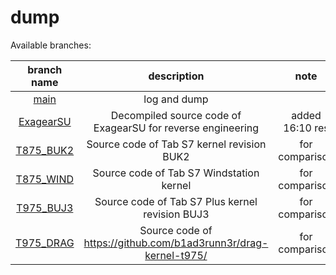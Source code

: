 # dump
 
Available branches:

| branch name | description | note |
| :---: | :---: | :---: |
| [main](https://github.com/iamSlightlyWind/dump) | log and dump |  
| [ExagearSU](https://github.com/iamSlightlyWind/dump/tree/ExagearSU) | Decompiled source code of ExagearSU for reverse engineering | added 16:10 res |
| [T875_BUK2](https://github.com/iamSlightlyWind/dump/tree/T875_BUK2) | Source code of Tab S7 kernel revision BUK2 | for comparison |
| [T875_WIND](https://github.com/iamSlightlyWind/dump/tree/T875_WIND) | Source code of Tab S7 Windstation kernel | for comparison |
| [T975_BUJ3](https://github.com/iamSlightlyWind/dump/tree/T975_BUJ3) | Source code of Tab S7 Plus kernel revision BUJ3 | for comparison |
| [T975_DRAG](https://github.com/iamSlightlyWind/dump/tree/T975_DRAG) | Source code of https://github.com/b1ad3runn3r/drag-kernel-t975/ | for comparison |
